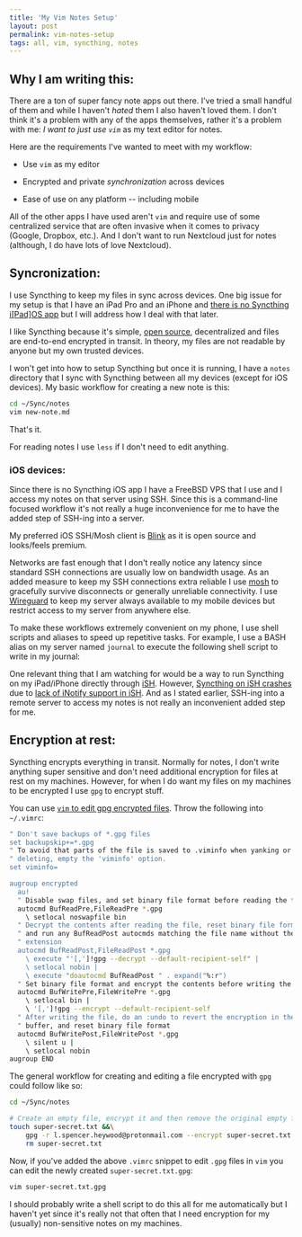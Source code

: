 ```yaml
---
title: 'My Vim Notes Setup'
layout: post
permalink: vim-notes-setup
tags: all, vim, syncthing, notes
---
```


## Why I am writing this:

There are a ton of super fancy note apps out there. I've tried a small handful of them and while I haven't _hated_ them I also haven't loved them. I don't think it's a problem with any of the apps themselves, rather it's a problem with me: _I want to just use `vim`_ as my text editor for notes.

Here are the requirements I've wanted to meet with my workflow:
- Use `vim` as my editor

- Encrypted and private *synchronization* across devices

- Ease of use on any platform -- including mobile

All of the other apps I have used aren't `vim` and require use of some centralized service that are often invasive when it comes to privacy (Google, Dropbox, etc.). And I don't want to run Nextcloud just for notes (although, I do have lots of love Nextcloud).


## Syncronization:

I use Syncthing to keep my files in sync across devices. One big issue for my setup is that I have an iPad Pro and an iPhone and [there is no Syncthing i[Pad]OS app](https://docs.syncthing.net/users/faq.html#why-is-there-no-ios-client) but I will address how I deal with that later.

I like Syncthing because it's simple, [open source](https://github.com/syncthing/syncthing), decentralized and files are end-to-end encrypted in transit. In theory, my files are not readable by anyone but my own trusted devices.

I won't get into how to setup Syncthing but once it is running, I have a `notes` directory that I sync with Syncthing between all my devices (except for iOS devices). My basic workflow for creating a new note is this:

```bash
cd ~/Sync/notes
vim new-note.md
```

That's it. 

For reading notes I use `less` if I don't need to edit anything.

### iOS devices:

Since there is no Syncthing iOS app I have a FreeBSD VPS that I use and I access my notes on that server using SSH. Since this is a command-line focused workflow it's not really a huge inconvenience for me to have the added step of SSH-ing into a server.

My preferred iOS SSH/Mosh client is [Blink](https://blink.sh/) as it is open source and looks/feels premium.

Networks are fast enough that I don't really notice any latency since standard SSH connections are usually low on bandwidth usage. As an added measure to keep my SSH connections extra reliable I use [mosh](https://mosh.org/) to gracefully survive disconnects or generally unreliable connectivity. I use [Wireguard](https://www.wireguard.com/) to keep my server always available to my mobile devices but restrict access to my server from anywhere else.

To make these workflows extremely convenient on my phone, I use shell scripts and aliases to speed up repetitive tasks. For example, I use a BASH alias on my server named `journal` to execute the following shell script to write in my journal:

<script src="https://gist.github.com/heywoodlh/f676f11bf32bb805f25f7243e39db6b2.js"></script>

One relevant thing that I am watching for would be a way to run Syncthing on my iPad/iPhone directly through [iSH](https://ish.app/). However, [Syncthing on iSH crashes](https://github.com/ish-app/ish/issues/755) due to [lack of iNotify support in iSH](https://github.com/ish-app/ish/issues/491). And as I stated earlier, SSH-ing into a remote server to access my notes is not really an inconvenient added step for me.

## Encryption at rest:

Syncthing encrypts everything in transit. Normally for notes, I don't write anything super sensitive and don't need additional encryption for files at rest on my machines. However, for when I do want my files on my machines to be encrypted I use `gpg` to encrypt stuff. 

You can use [`vim` to edit gpg encrypted files](https://vim.fandom.com/wiki/Edit_gpg_encrypted_files#Comments). Throw the following into `~/.vimrc`:

```bash
" Don't save backups of *.gpg files
set backupskip+=*.gpg
" To avoid that parts of the file is saved to .viminfo when yanking or
" deleting, empty the 'viminfo' option.
set viminfo=

augroup encrypted
  au!
  " Disable swap files, and set binary file format before reading the file
  autocmd BufReadPre,FileReadPre *.gpg
    \ setlocal noswapfile bin
  " Decrypt the contents after reading the file, reset binary file format
  " and run any BufReadPost autocmds matching the file name without the .gpg
  " extension
  autocmd BufReadPost,FileReadPost *.gpg
    \ execute "'[,']!gpg --decrypt --default-recipient-self" |
    \ setlocal nobin |
    \ execute "doautocmd BufReadPost " . expand("%:r")
  " Set binary file format and encrypt the contents before writing the file
  autocmd BufWritePre,FileWritePre *.gpg
    \ setlocal bin |
    \ '[,']!gpg --encrypt --default-recipient-self
  " After writing the file, do an :undo to revert the encryption in the
  " buffer, and reset binary file format
  autocmd BufWritePost,FileWritePost *.gpg
    \ silent u |
    \ setlocal nobin
augroup END
```

The general workflow for creating and editing a file encrypted with `gpg` could follow like so:

```bash
cd ~/Sync/notes

# Create an empty file, encrypt it and then remove the original empty file 
touch super-secret.txt &&\
    gpg -r l.spencer.heywood@protonmail.com --encrypt super-secret.txt &&\
    rm super-secret.txt
```

Now, if you've added the above `.vimrc` snippet to edit `.gpg` files in `vim` you can edit the newly created `super-secret.txt.gpg`:

```bash
vim super-secret.txt.gpg
```

I should probably write a shell script to do this all for me automatically but I haven't yet since it's really not that often that I need encryption for my (usually) non-sensitive notes on my machines.
